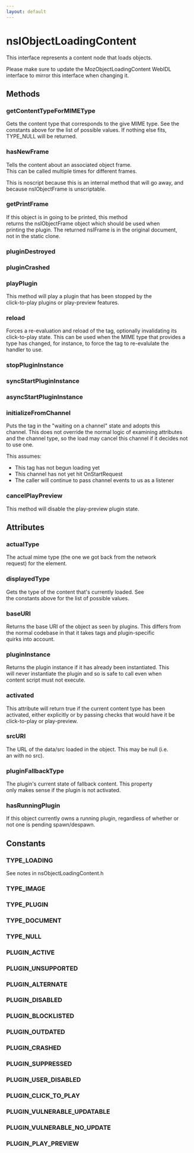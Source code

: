```yaml
---
layout: default
---
```


# nsIObjectLoadingContent #
  
This interface represents a content node that loads objects.  
  
Please make sure to update the MozObjectLoadingContent WebIDL  
interface to mirror this interface when changing it.  
  

## Methods ##

### getContentTypeForMIMEType ###
  
Gets the content type that corresponds to the give MIME type.  See the  
constants above for the list of possible values.  If nothing else fits,  
TYPE_NULL will be returned.  
  

### hasNewFrame ###
  
Tells the content about an associated object frame.  
This can be called multiple times for different frames.  
  
This is noscript because this is an internal method that will go away, and  
because nsIObjectFrame is unscriptable.  
  

### getPrintFrame ###
  
If this object is in going to be printed, this method  
returns the nsIObjectFrame object which should be used when  
printing the plugin. The returned nsIFrame is in the original document,  
not in the static clone.  
  

### pluginDestroyed ###

### pluginCrashed ###

### playPlugin ###
  
This method will play a plugin that has been stopped by the  
click-to-play plugins or play-preview features.  
  

### reload ###
  
Forces a re-evaluation and reload of the tag, optionally invalidating its  
click-to-play state.  This can be used when the MIME type that provides a  
type has changed, for instance, to force the tag to re-evalulate the  
handler to use.  
  

### stopPluginInstance ###

### syncStartPluginInstance ###

### asyncStartPluginInstance ###

### initializeFromChannel ###
  
Puts the tag in the "waiting on a channel" state and adopts this  
channel. This does not override the normal logic of examining attributes  
and the channel type, so the load may cancel this channel if it decides not  
to use one.  
  
This assumes:  
 - This tag has not begun loading yet  
 - This channel has not yet hit OnStartRequest  
 - The caller will continue to pass channel events to us as a listener  
  

### cancelPlayPreview ###
  
This method will disable the play-preview plugin state.  
  

## Attributes ##

### actualType ###
  
The actual mime type (the one we got back from the network  
request) for the element.  
  

### displayedType ###
  
Gets the type of the content that's currently loaded. See  
the constants above for the list of possible values.  
  

### baseURI ###
  
Returns the base URI of the object as seen by plugins. This differs from  
the normal codebase in that it takes <param> tags and plugin-specific  
quirks into account.  
  

### pluginInstance ###
  
Returns the plugin instance if it has already been instantiated. This  
will never instantiate the plugin and so is safe to call even when  
content script must not execute.  
  

### activated ###
  
This attribute will return true if the current content type has been  
activated, either explicitly or by passing checks that would have it be  
click-to-play or play-preview.  
  

### srcURI ###
  
The URL of the data/src loaded in the object. This may be null (i.e.  
an <embed> with no src).  
  

### pluginFallbackType ###
  
The plugin's current state of fallback content. This property  
only makes sense if the plugin is not activated.  
  

### hasRunningPlugin ###
  
If this object currently owns a running plugin, regardless of whether or  
not one is pending spawn/despawn.  
  

## Constants ##

### TYPE_LOADING ###
  
See notes in nsObjectLoadingContent.h  
  

### TYPE_IMAGE ###

### TYPE_PLUGIN ###

### TYPE_DOCUMENT ###

### TYPE_NULL ###

### PLUGIN_ACTIVE ###

### PLUGIN_UNSUPPORTED ###

### PLUGIN_ALTERNATE ###

### PLUGIN_DISABLED ###

### PLUGIN_BLOCKLISTED ###

### PLUGIN_OUTDATED ###

### PLUGIN_CRASHED ###

### PLUGIN_SUPPRESSED ###

### PLUGIN_USER_DISABLED ###

### PLUGIN_CLICK_TO_PLAY ###

### PLUGIN_VULNERABLE_UPDATABLE ###

### PLUGIN_VULNERABLE_NO_UPDATE ###

### PLUGIN_PLAY_PREVIEW ###
